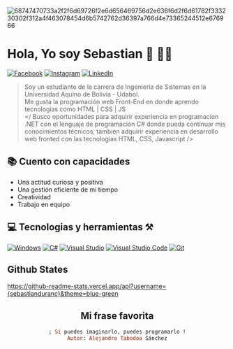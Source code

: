 ![68747470733a2f2f6d69726f2e6d656469756d2e636f6d2f6d61782f333230302f312a4f463078454d6b5742762d36397a766d4e73365244512e676966](https://user-images.githubusercontent.com/88981225/208567456-16aa3473-df7a-4ed1-8d03-b07f5fc755ab.gif)
<h1> Hola, Yo soy Sebastian 👋 👨‍💻 </h1>

  [![Facebook](https://img.shields.io/badge/Facebook-%231877F2.svg?logo=Facebook&logoColor=white)](https://www.facebook.com/profile.php?id=100005727317608) 
  [![Instagram](https://img.shields.io/badge/Instagram-%23E4405F.svg?logo=Instagram&logoColor=white)](https://www.instagram.com/sebastian_172_duran_/) 
  [![LinkedIn](https://img.shields.io/badge/LinkedIn-%230077B5.svg?logo=linkedin&logoColor=white)](https://www.linkedin.com/in/sebastiandurancaballero/) 

>Soy un estudiante de la carrera de Ingeniería de Sistemas en la Universidad Aquino de Bolivia - Udabol.</br>
Me gusta la programación web Front-End en donde aprendo tecnologias como HTML | CSS | JS</br>
</ Busco oportunidades para adquirir experiencia en programacion .NET con el lenguaje de programación C# donde pueda continuar mis conocimientos técnicos, tambien   adquirir experiencia en desarrollo web fronted con las tecnologias HTML, CSS, Javascript />
## 📚 Cuento con capacidades </br>
* Una actitud curiosa y positiva </br>
* Una gestión eficiente de mi tiempo </br>
* Creatividad </br>
* Trabajo en equipo
## 💻 Tecnologias y herramientas ⚒️

[![Windows](https://img.shields.io/badge/Windows-0078D6?style=for-the-badge&logo=windows&logoColor=white-target:_blank)](https://www.microsoft.com/es-es/windows?r=1)
[![C#](https://img.shields.io/badge/C%23-239120?style=for-the-badge&logo=c-sharp&logoColor=white)](https://learn.microsoft.com/en-us/dotnet/csharp/)
[![Visual Studio](https://img.shields.io/badge/Visual_Studio-5C2D91?style=for-the-badge&logo=visual%20studio&logoColor=white)](https://visualstudio.microsoft.com/es/vs/)
[![Visual Studio Code](https://img.shields.io/badge/Visual_Studio_Code-0078D4?style=for-the-badge&logo=visual%20studio%20code&logoColor=white)](https://code.visualstudio.com/)
[![Git](https://img.shields.io/badge/GIT-E44C30?style=for-the-badge&logo=git&logoColor=white)](https://git-scm.com/book/en/v2)


## Github States

https://github-readme-stats.vercel.app/api?username={sebastianduranc}&theme=blue-green

<div align="center">
  
  ## Mi frase favorita
  ```ruby
  ¡ Si puedes imaginarlo, puedes programarlo !
  Autor: Alejandro Tabodoa Sánchez
  ```
<div/>
